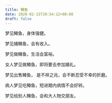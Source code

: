 ```yaml
---
title: 鳟鱼
date: 2020-02-15T20:54:12+08:00
draft: false
---
```


梦见鳟鱼，身体强健。

梦见捕鳟鱼，会有收入。

梦见做鳟鱼，生活会富裕。

女人梦见做鳟鱼，即将要去参加婚礼。

梦见出售鳟鱼， 是不祥之兆，会不断忍受不幸的折磨。

病人梦见吃鳟鱼，短进期内病情不会好转。

梦见给别人鳟鱼，会和大人物交朋友。